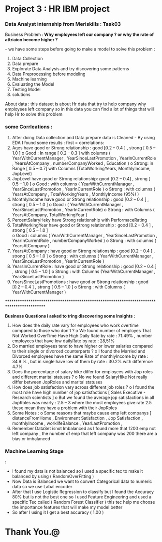 # Project 3 : HR IBM project
<h3> Data Analyst internship from Meriskills : Task03 </h3>
<p>Business Problem :<b> Why employees left our company ? or why the rate of attriaion become higher  ? </b></p>
- we have some steps before going to make a model to solve this problem :
<ol>
<li> Data Collection</li>
<li> Data prepare </li>
<li> Explorate Data Analysis and try discovering some patterns </li>
<li> Data Preprocessing before modeling</li>
<li> Machine learning</li>
<li> Evaluating the Model</li>
<li> Testing Model</li>
<li> solutions</li>
</ol> 

<p>About data : this dataset is about Hr data that try to help company why employees left company so in this data you can find a lot of things that will help Hr to solve this problem</p>

<p> 
<h3>some Corrleations : </h3>
<ol>
 <li> After doing Data collection and Data prepare data is Cleaned
- By using EDA I found some results : first = correlations:</li>
<li>Ages have good or Strong relationship : good [0.2 – 0.4 ] , strong [ 0.5 – 1.0 ]
o Good : In range [ 0.2 – 0.3 ] with columns ( YearWithCurrentManager , 
YearSinceLastPromotion , YearInCurrentRole , YearsAtCompany , numberCompanyWorked , 
Education ) 
o Strong: in Range [ 0.5 – 0.7] with Columns (TotalWorkingYears, MonthlyIncome, JopLevel) </li>
<li> JopLevel have good or Strong relationship: good [0.2 – 0.4] , strong [ 0.5 – 1.0 ]
o Good : with columns ( YearWithCurrentManager , YearSinceLastPromotion ,
YearInCurrentRole )
o Strong : with columns ( YearsAtCompany , TotalWorkingYears , MonthlyIncome (95%) ) </li>
<li> MonthlyIncome have good or Strong relationship : good [0.2 – 0.4 ] , strong [ 0.5 – 1.0 ]
o Good : ( YearWithCurrentManager , YearSinceLastPromotion , YearInCurrentRole)
o Strong : with Columns ( YearsAtCompany, TotalWorkingYear ) </li>
<li> PercentSalaryHeky have Strong relationship with PerformaceRating </li>
<li> TotalWorkingYear have good or Strong relationship : good [0.2 – 0.4 ] , strong [ 0.5 – 1.0 ] </li>
o Good : columns ( YearWithCurrentManager , YearSinceLastPromotion , YearInCurrentRole , 
numberCompanyWorked )
o Strong : with columns ( YearsAtCompany ) </li>
<li> YearsAtCompany : have good or Strong relationship : good [0.2 – 0.4 ] , strong [ 0.5 – 1.0 ]
o Strong : with columns ( YearWithCurrentManager , YearSinceLastPromotion ,
YearInCurrentRole ) </li>
<li> YearsInCurrentRole : have good or Strong relationship : good [0.2 – 0.4 ] , strong [ 0.5 – 1.0 ]
o Strong : with Columns (YearWithCurrentManager , YearSinceLastPromotion )  </li>
<li> YearsSinceLastPromotions : have good or Strong relationship : good [0.2 – 0.4 ] , strong [ 0.5 – 1.0 ]
o Strong : with Columns ( YearWithCurrentManager ) </li>
</ol>
******************************************************************************************
<p><b>Business Questions i asked to tring discovering some Insights :</b> <p>
  <ol>
<li> How does the daily rate vary for employees who work overtime compared to those who don't ?
o We found number of employes That Not Worked OverTime Have High Daily Rate by rate : 
71.49% , number employees that have low dailyRate by rate : 28,51%</li>
<li> Do married employees tend to have higher or lower salaries compared to their single or divorced 
counterparts ?
o I found the Married and Divorced employees have the same Rate of monthlyIncome by rate : 
34.9 % , but in single have low of them by rate : 30.2% with difference 4.7%</li>
<li> Does the percentage of salary hike differ for employees with Jop roles and different marital statuses 
?
o No we found SalaryHike Not really differ between JopRoles and marital statuses </li>
<li> How does job satisfaction vary across different job roles ?
o I found the most role have high number of jop satisfactions [ Sales Executive - Research 
scientists ] 
o But we found the average jop satisfactions in all JopRoles was nearly : 2.5 – 3 where the most 
employees give rate 2.5 these mean they have a problem with their JopRoles</li>
<li> Some Notes :
o Some reasons that maybe cause emp left companys [ distanceFromHome , Environment 
Satisfaction , Jop Satisfaction , monthlyIncome , worklifeBalance , YearLastPromotion , 
<li> Remember DataSet isnot Imbalanced as I found more that 1200 emp not left company , the number 
of emp that left company was 200 there are a bias or imbalanced </li>
    </ol>
  </p>
    
<h3>Machine Learning Stage</h3> :
    <ul>
<li> I found my data is not balanced so I used a specific tec to make it balanced by using
( RandomOverFitting )</li>
<li> Now Data is Balanced we want to convert Categorical data to numeric data so we use Labal encoder </li>
<li> After that I use Logistic Regression to classify but I found the Accuracy 80% but is not the best one so 
I used Feature Engineering and used a specific Tec called ( Random Forest Classifier ) this tec help me 
choose the importance features that will make my model better </li>
<li> So after I using it I get a best accuracy ( 1.00 )</li>
</ul>

# Thank You.@


